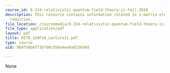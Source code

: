 ```yaml
---
course_id: 8-324-relativistic-quantum-field-theory-ii-fall-2010
description: This resource contains information related to s-matrix elements and LSZ
  reduction.
file_location: /coursemedia/8-324-relativistic-quantum-field-theory-ii-fall-2010/9b9756b6f73bfd0c558e4ea9a933650d_MIT8_324F10_Lecture11.pdf
file_type: application/pdf
layout: pdf
title: MIT8_324F10_Lecture11.pdf
type: course
uid: 9b9756b6f73bfd0c558e4ea9a933650d

---
```

None